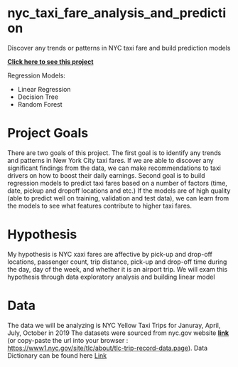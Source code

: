 # nyc_taxi_fare_analysis_and_prediction
Discover any trends or patterns in NYC taxi fare and build prediction models

**[Click here to see this project](https://yzclaire.github.io/nyc_taxi_fare_analysis_and_prediction/)**

Regression Models:
+ Linear Regression
+ Decision Tree
+ Random Forest

# Project Goals
There are two goals of this project. The first goal is to identify any trends and patterns in New York City taxi fares. If we are able to discover any significant findings from the data, we can make recommendations to taxi drivers on how to boost their daily earnings. Second goal is to build regression models to predict taxi fares based on a number of factors (time, date, pickup and dropoff locations and etc.) If the models are of high quality (able to predict well on training, validation and test data), we can learn from the models to see what features contribute to higher taxi fares.

# Hypothesis 
My hypothesis is NYC xaxi fares are affective by pick-up and drop-off locations, passenger count, trip distance, pick-up and drop-off time during the day, day of the week, and whether it is an airport trip. We will exam this hypothesis through data exploratory analysis and building linear model 

# Data
The data we will be analyzing is NYC Yellow Taxi Trips for Januray, April, July, October in 2019 
The datasets were sourced from nyc.gov website **[link]( https://www1.nyc.gov/site/tlc/about/tlc-trip-record-data.page)** (or copy-paste the url into your browser : https://www1.nyc.gov/site/tlc/about/tlc-trip-record-data.page).
Data Dictionary can be found here [Link](https://www1.nyc.gov/assets/tlc/downloads/pdf/data_dictionary_trip_records_yellow.pdf)
